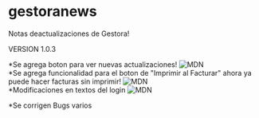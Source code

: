 # gestoranews
Notas deactualizaciones de Gestora!

VERSION 1.0.3

<div>
      *Se agrega boton para ver nuevas actualizaciones!
      <img src="https://user-images.githubusercontent.com/36174147/202056373-d4659181-53ef-49ac-a9b5-e0bab813be31.png"
      alt="MDN"
      style="whidth:50px">


</div>
<div>
      *Se agrega funcionalidad para el boton de "Imprimir al Facturar" ahora ya puede hacer facturas sin imprimir!
      <img src="https://user-images.githubusercontent.com/36174147/202056989-411d58c0-3f99-4a79-888a-40e6061b6414.png"
      alt="MDN"
      style="whidth:50px">
</div>
<div>
      *Modificaciones en textos del login
      <img src="https://user-images.githubusercontent.com/36174147/202057069-d10988d6-1aa8-4ab6-bea8-f9c03e0d7d99.png"
      alt="MDN"
      style="whidth:50px">
</div>


*Se corrigen Bugs varios
